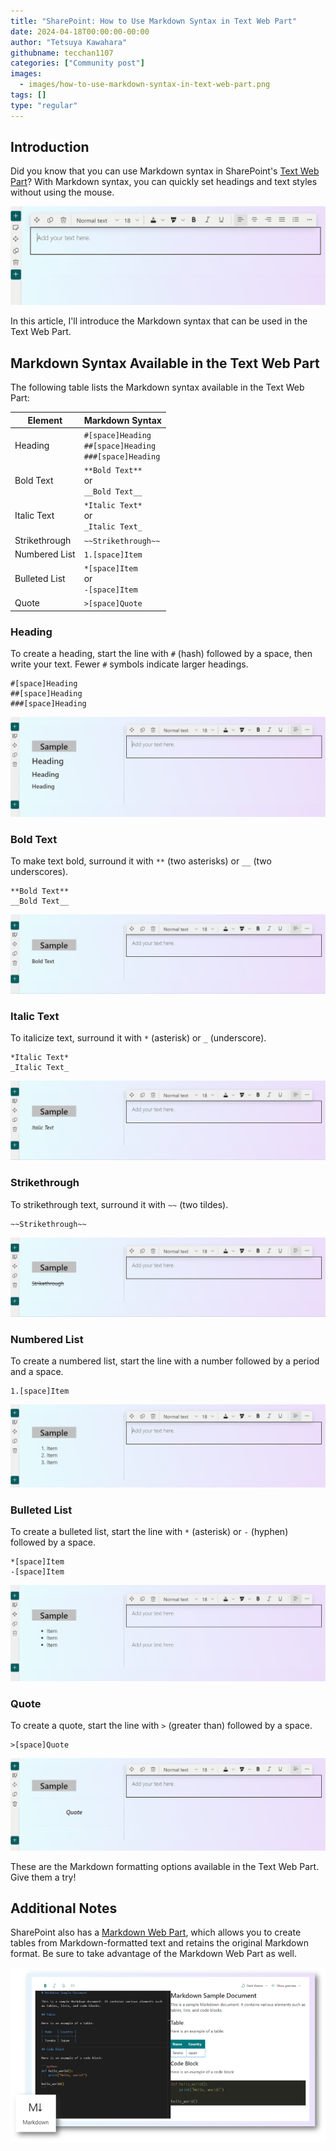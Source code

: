 ```yaml
---
title: "SharePoint: How to Use Markdown Syntax in Text Web Part"
date: 2024-04-18T00:00:00-00:00
author: "Tetsuya Kawahara"
githubname: tecchan1107
categories: ["Community post"]
images:
  - images/how-to-use-markdown-syntax-in-text-web-part.png
tags: []
type: "regular"
---
```


## Introduction

Did you know that you can use Markdown syntax in SharePoint's [Text Web Part](https://support.microsoft.com/office/add-text-tables-and-images-to-your-page-with-the-text-web-part-729c0aa1-bc0d-41e3-9cde-c60533f2c801)? With Markdown syntax, you can quickly set headings and text styles without using the mouse.

![Sample of using markdown syntax in a Text Web Part](./images/sample.gif)

In this article, I'll introduce the Markdown syntax that can be used in the Text Web Part.

## Markdown Syntax Available in the Text Web Part

The following table lists the Markdown syntax available in the Text Web Part:

|Element|Markdown Syntax|
|---|---|
|Heading|`#[space]Heading`<br />`##[space]Heading`<br />`###[space]Heading`|
|Bold Text|`**Bold Text**`<br />or<br />`__Bold Text__`|
|Italic Text|`*Italic Text*`<br />or<br />`_Italic Text_`|
|Strikethrough|`~~Strikethrough~~`|
|Numbered List|`1.[space]Item`|
|Bulleted List|`*[space]Item`<br />or<br />`-[space]Item`|
|Quote|`>[space]Quote`|

### Heading

To create a heading, start the line with `#` (hash) followed by a space, then write your text. Fewer `#` symbols indicate larger headings.

```
#[space]Heading
##[space]Heading
###[space]Heading
```

![Using markdown syntax, demonstrate how to set a heading in a Text Web Part](./images/heading.gif)

### Bold Text

To make text bold, surround it with `**` (two asterisks) or `__` (two underscores).

```
**Bold Text**
__Bold Text__
```

![Using markdown syntax, demonstrate how to set a bold text in a Text Web Part](./images/bold-text.gif)

### Italic Text

To italicize text, surround it with `*` (asterisk) or `_` (underscore).

```
*Italic Text*
_Italic Text_
```

![Using markdown syntax, demonstrate how to set a italic text in a Text Web Part](./images/italic-text.gif)

### Strikethrough

To strikethrough text, surround it with `~~` (two tildes).

```
~~Strikethrough~~
```

![Using markdown syntax, demonstrate how to set a strikethrough in a Text Web Part](./images/strikethrough.gif)

### Numbered List

To create a numbered list, start the line with a number followed by a period and a space.

```
1.[space]Item
```

![Using markdown syntax, demonstrate how to set a numbered list in a Text Web Part](./images/numbered-list.gif)

### Bulleted List

To create a bulleted list, start the line with `*` (asterisk) or `-` (hyphen) followed by a space.

```
*[space]Item
-[space]Item
```

![Using markdown syntax, demonstrate how to set a bulleted list in a Text Web Part](./images/bulleted-list.gif)

### Quote

To create a quote, start the line with `>` (greater than) followed by a space.

```
>[space]Quote
```

![Using markdown syntax, demonstrate how to set a quote list in a Text Web Part](./images/quote.gif)

These are the Markdown formatting options available in the Text Web Part. Give them a try!

## Additional Notes

SharePoint also has a [Markdown Web Part](https://support.microsoft.com/office/use-the-markdown-web-part-6d73c06d-2877-4bc9-988b-f2896016c50b), which allows you to create tables from Markdown-formatted text and retains the original Markdown format. Be sure to take advantage of the Markdown Web Part as well.

![Markdown web part](./images/markdown-web-part.png)
